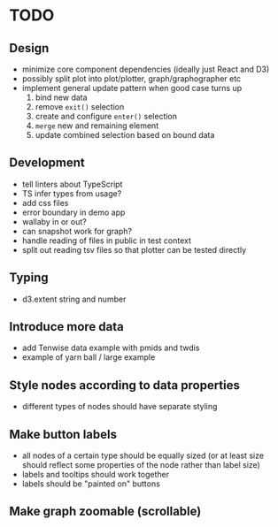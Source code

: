 # TODO

## Design

- minimize core component dependencies (ideally just React and D3)
- possibly split plot into plot/plotter, graph/graphographer etc
- implement general update pattern when good case turns up
  1. bind new data
  2. remove `exit()` selection
  3. create and configure `enter()` selection
  4. `merge` new and remaining element
  5. update combined selection based on bound data

## Development

- tell linters about TypeScript
- TS infer types from usage?
- add css files
- error boundary in demo app
- wallaby in or out?
- can snapshot work for graph?
- handle reading of files in public in test context
- split out reading tsv files so that plotter can be tested directly

## Typing

- d3.extent string and number

## Introduce more data

- add Tenwise data example with pmids and twdis
- example of yarn ball / large example

## Style nodes according to data properties

- different types of nodes should have separate styling

## Make button labels

- all nodes of a certain type should be equally sized (or at least size should reflect some properties of the node rather than label size)
- labels and tooltips should work together
- labels should be "painted on" buttons

## Make graph zoomable (scrollable)
